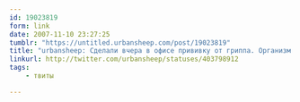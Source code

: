 ```yaml
---
id: 19023819
form: link
date: 2007-11-10 23:27:25
tumblr: "https://untitled.urbansheep.com/post/19023819"
title: "urbansheep: Сделали вчера в офисе прививку от гриппа. Организм покосился: - а, опять всякую фигню в плечо... Ну ок. Подумаешь..."
linkurl: http://twitter.com/urbansheep/statuses/403798912
tags:
    - твиты

---
```


